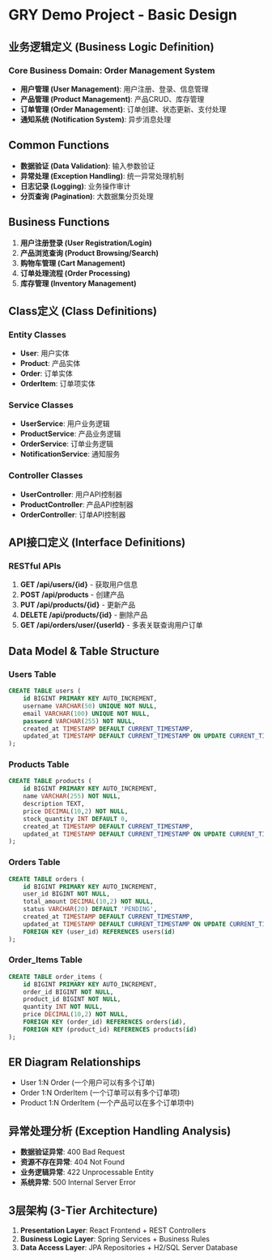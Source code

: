 # GRY Demo Project - Basic Design

## 业务逻辑定义 (Business Logic Definition)

### Core Business Domain: Order Management System
- **用户管理 (User Management)**: 用户注册、登录、信息管理
- **产品管理 (Product Management)**: 产品CRUD、库存管理
- **订单管理 (Order Management)**: 订单创建、状态更新、支付处理
- **通知系统 (Notification System)**: 异步消息处理

## Common Functions
- **数据验证 (Data Validation)**: 输入参数验证
- **异常处理 (Exception Handling)**: 统一异常处理机制
- **日志记录 (Logging)**: 业务操作审计
- **分页查询 (Pagination)**: 大数据集分页处理

## Business Functions
1. **用户注册登录 (User Registration/Login)**
2. **产品浏览查询 (Product Browsing/Search)**
3. **购物车管理 (Cart Management)**
4. **订单处理流程 (Order Processing)**
5. **库存管理 (Inventory Management)**

## Class定义 (Class Definitions)

### Entity Classes
- **User**: 用户实体
- **Product**: 产品实体
- **Order**: 订单实体
- **OrderItem**: 订单项实体

### Service Classes
- **UserService**: 用户业务逻辑
- **ProductService**: 产品业务逻辑
- **OrderService**: 订单业务逻辑
- **NotificationService**: 通知服务

### Controller Classes
- **UserController**: 用户API控制器
- **ProductController**: 产品API控制器
- **OrderController**: 订单API控制器

## API接口定义 (Interface Definitions)

### RESTful APIs
1. **GET /api/users/{id}** - 获取用户信息
2. **POST /api/products** - 创建产品
3. **PUT /api/products/{id}** - 更新产品
4. **DELETE /api/products/{id}** - 删除产品
5. **GET /api/orders/user/{userId}** - 多表关联查询用户订单

## Data Model & Table Structure

### Users Table
```sql
CREATE TABLE users (
    id BIGINT PRIMARY KEY AUTO_INCREMENT,
    username VARCHAR(50) UNIQUE NOT NULL,
    email VARCHAR(100) UNIQUE NOT NULL,
    password VARCHAR(255) NOT NULL,
    created_at TIMESTAMP DEFAULT CURRENT_TIMESTAMP,
    updated_at TIMESTAMP DEFAULT CURRENT_TIMESTAMP ON UPDATE CURRENT_TIMESTAMP
);
```

### Products Table
```sql
CREATE TABLE products (
    id BIGINT PRIMARY KEY AUTO_INCREMENT,
    name VARCHAR(255) NOT NULL,
    description TEXT,
    price DECIMAL(10,2) NOT NULL,
    stock_quantity INT DEFAULT 0,
    created_at TIMESTAMP DEFAULT CURRENT_TIMESTAMP,
    updated_at TIMESTAMP DEFAULT CURRENT_TIMESTAMP ON UPDATE CURRENT_TIMESTAMP
);
```

### Orders Table
```sql
CREATE TABLE orders (
    id BIGINT PRIMARY KEY AUTO_INCREMENT,
    user_id BIGINT NOT NULL,
    total_amount DECIMAL(10,2) NOT NULL,
    status VARCHAR(20) DEFAULT 'PENDING',
    created_at TIMESTAMP DEFAULT CURRENT_TIMESTAMP,
    updated_at TIMESTAMP DEFAULT CURRENT_TIMESTAMP ON UPDATE CURRENT_TIMESTAMP,
    FOREIGN KEY (user_id) REFERENCES users(id)
);
```

### Order_Items Table
```sql
CREATE TABLE order_items (
    id BIGINT PRIMARY KEY AUTO_INCREMENT,
    order_id BIGINT NOT NULL,
    product_id BIGINT NOT NULL,
    quantity INT NOT NULL,
    price DECIMAL(10,2) NOT NULL,
    FOREIGN KEY (order_id) REFERENCES orders(id),
    FOREIGN KEY (product_id) REFERENCES products(id)
);
```

## ER Diagram Relationships
- User 1:N Order (一个用户可以有多个订单)
- Order 1:N OrderItem (一个订单可以有多个订单项)
- Product 1:N OrderItem (一个产品可以在多个订单项中)

## 异常处理分析 (Exception Handling Analysis)
- **数据验证异常**: 400 Bad Request
- **资源不存在异常**: 404 Not Found
- **业务逻辑异常**: 422 Unprocessable Entity
- **系统异常**: 500 Internal Server Error

## 3层架构 (3-Tier Architecture)
1. **Presentation Layer**: React Frontend + REST Controllers
2. **Business Logic Layer**: Spring Services + Business Rules
3. **Data Access Layer**: JPA Repositories + H2/SQL Server Database